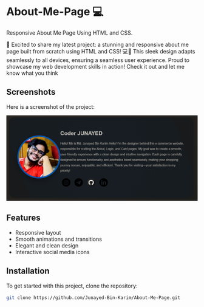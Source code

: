# About-Me-Page 💻
Responsive About Me Page Using HTML and CSS.

🚀 Excited to share my latest project: a stunning and responsive about me page built from scratch using HTML and CSS! 💻🎨 This sleek design adapts seamlessly to all devices, ensuring a seamless user experience. Proud to showcase my web development skills in action! Check it out and let me know what you think

## Screenshots

Here is a screenshot of the project:

![About Me Page Screenshot](About-Me-Page-main/About-Me-Page-main/j.jpg)

## Features
- Responsive layout
- Smooth animations and transitions
- Elegant and clean design
- Interactive social media icons

## Installation

To get started with this project, clone the repository:

```bash
git clone https://github.com/Junayed-Bin-Karim/About-Me-Page.git
